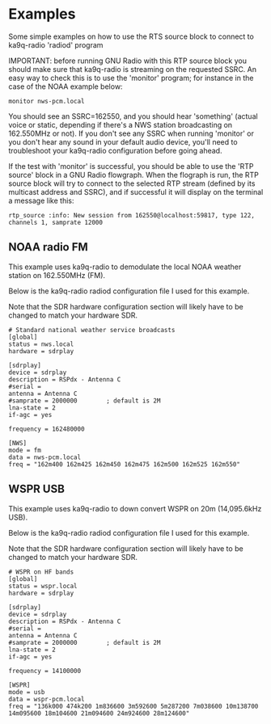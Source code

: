 # Examples

Some simple examples on how to use the RTS source block to connect to ka9q-radio 'radiod' program


IMPORTANT: before running GNU Radio with this RTP source block you should make sure that ka9q-radio is streaming on the requested SSRC. An easy way to check this is to use the 'monitor' program; for instance in the case of the NOAA example below:
```
monitor nws-pcm.local
```
You should see an SSRC=162550, and you should hear 'something' (actual voice or static, depending if there's a NWS station broadcasting on 162.550MHz or not).
If you don't see any SSRC when running 'monitor' or you don't hear any sound in your default audio device, you'll need to troubleshoot your ka9q-radio configuration before going ahead.

If the test with 'monitor' is successful, you should be able to use the 'RTP source' block in a GNU Radio flowgraph.
When the flograph is run, the RTP source block will try to connect to the selected RTP stream (defined by its multicast address and SSRC), and if successful it will display on the terminal a message like this:
```
rtp_source :info: New session from 162550@localhost:59817, type 122, channels 1, samprate 12000
```


## NOAA radio FM
This example uses ka9q-radio to demodulate the local NOAA weather station on 162.550MHz (FM).


Below is the ka9q-radio radiod configuration file I used for this example.

Note that the SDR hardware configuration section will likely have to be changed to match your hardware SDR.

```
# Standard national weather service broadcasts
[global]
status = nws.local
hardware = sdrplay

[sdrplay]
device = sdrplay
description = RSPdx - Antenna C
#serial =
antenna = Antenna C
#samprate = 2000000        ; default is 2M
lna-state = 2
if-agc = yes

frequency = 162480000

[NWS]
mode = fm
data = nws-pcm.local
freq = "162m400 162m425 162m450 162m475 162m500 162m525 162m550"
```


## WSPR USB
This example uses ka9q-radio to down convert WSPR on 20m (14,095.6kHz USB).


Below is the ka9q-radio radiod configuration file I used for this example.

Note that the SDR hardware configuration section will likely have to be changed to match your hardware SDR.

```
# WSPR on HF bands
[global]
status = wspr.local
hardware = sdrplay

[sdrplay]
device = sdrplay
description = RSPdx - Antenna C
#serial =
antenna = Antenna C
#samprate = 2000000        ; default is 2M
lna-state = 2
if-agc = yes

frequency = 14100000

[WSPR]
mode = usb
data = wspr-pcm.local
freq = "136k000 474k200 1m836600 3m592600 5m287200 7m038600 10m138700 14m095600 18m104600 21m094600 24m924600 28m124600"
```
